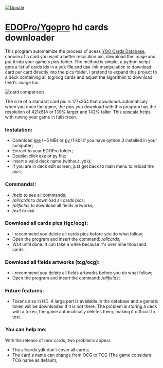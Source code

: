 [![Donate](https://img.shields.io/badge/Donate-PayPal-green.svg)](https://www.paypal.com/donate?hosted_button_id=L53Z8HUNP7X66)

# [EDOPro/Ygopro](https://discord.gg/ygopro-percy) hd cards downloader

This program automamize the process of acess [YGO Cards Databese](https://db.ygoprodeck.com/), choose of a card you want a better resolution pic, download the image and put it into your game's pics folder. The method is simple, a python script gets a list of cards ids in a ydk file and use link manipulation to download card per card directly into the pics folder. I pretend to expand this project to a deck containing all tcg/ocg cards and adjust the algorithim to download field's image too.

![card comparison](https://raw.githubusercontent.com/AlexsanderRST/imgs_repo/main/card_comparison.png)

The size of a standart card pic is 177x254 that downloads automaticaly when you open the game, the pics you download with this program has the resolution of 421x614 or 139% larger and 142% taller. This upscale helps with runing your game in fullscreen.

### Instalation:
- Download [exe](hd_cards_downloader.exe) (~5 MB) or [py](hd_cards_downloader.py) (1 kb) if you have python 3 installed in your computer;
- Extract to your EDOPro folder;
- Double-click exe or py file;
- Insert a valid deck name (without .ydk);
- If you are in deck edit screen, just get back to main menu to reload the pics;

### Commands!:
- */help* to see all commands;
- */allcards* to download all cards pics;
- */allfields* to download all fields artworks;
- */exit to exit*

### Download all cards pics (tgc/ocg):
- I recommend you delete all cards pics before you do what follow;
- Open the program and insert the command: */allcards*;
- Wait until done. It can take a while because it's over nine thousand cards.

### Download all fields artworks (tcg/ocg):
- I recommend you delete all fields artworks before you do what follow;
- Open the program and insert the command: */allfields*;

### Future features:
- Tokens also in HD. A large part is available in the database and a generic token will be downloaded if it is not there. The problem is storing a deck with a token, the game automatically deletes them, making it difficult to test.

### You can help me:
With the release of new cards, two problems appear:
- The allcards.ydk don't cover all cards;
- The card's name can change from OCG to TCG (The game considers TCG name as default);
